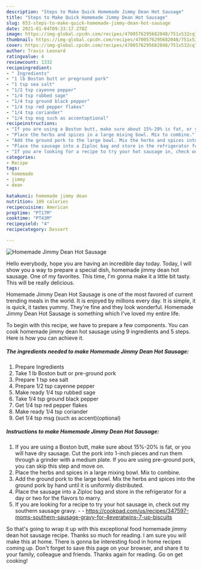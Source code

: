 ```yaml
---
description: "Steps to Make Quick Homemade Jimmy Dean Hot Sausage"
title: "Steps to Make Quick Homemade Jimmy Dean Hot Sausage"
slug: 653-steps-to-make-quick-homemade-jimmy-dean-hot-sausage
date: 2021-01-04T09:33:17.278Z
image: https://img-global.cpcdn.com/recipes/4700576295682048/751x532cq70/homemade-jimmy-dean-hot-sausage-recipe-main-photo.jpg
thumbnail: https://img-global.cpcdn.com/recipes/4700576295682048/751x532cq70/homemade-jimmy-dean-hot-sausage-recipe-main-photo.jpg
cover: https://img-global.cpcdn.com/recipes/4700576295682048/751x532cq70/homemade-jimmy-dean-hot-sausage-recipe-main-photo.jpg
author: Travis Leonard
ratingvalue: 4
reviewcount: 1332
recipeingredient:
- " Ingredients"
- "1 lb Boston butt or preground pork"
- "1 tsp sea salt"
- "1/2 tsp cayenne pepper"
- "1/4 tsp rubbed sage"
- "1/4 tsp ground black pepper"
- "1/4 tsp red pepper flakes"
- "1/4 tsp coriander"
- "1/4 tsp msg such as accentoptional"
recipeinstructions:
- "If you are using a Boston butt, make sure about 15%-20% is fat, or you will have dry sausage. Cut the pork into 1-inch pieces and run them through a grinder with a medium plate. If you are using pre-ground pork, you can skip this step and move on."
- "Place the herbs and spices in a large mixing bowl. Mix to combine."
- "Add the ground pork to the large bowl. Mix the herbs and spices into the ground pork by hand until it is uniformly distributed."
- "Place the sausage into a Ziploc bag and store in the refrigerator for a day or two for the flavors to marry."
- "If you are looking for a recipe to try your hot sausage in, check out my southern sausage gravy.  https://cookpad.com/us/recipes/347597-moms-southern-sausage-gravy-for-4everatwins-7-up-biscuits"
categories:
- Recipe
tags:
- homemade
- jimmy
- dean

katakunci: homemade jimmy dean 
nutrition: 109 calories
recipecuisine: American
preptime: "PT17M"
cooktime: "PT43M"
recipeyield: "4"
recipecategory: Dessert

---
```



![Homemade Jimmy Dean Hot Sausage](https://img-global.cpcdn.com/recipes/4700576295682048/751x532cq70/homemade-jimmy-dean-hot-sausage-recipe-main-photo.jpg)

Hello everybody, hope you are having an incredible day today. Today, I will show you a way to prepare a special dish, homemade jimmy dean hot sausage. One of my favorites. This time, I'm gonna make it a little bit tasty. This will be really delicious.



Homemade Jimmy Dean Hot Sausage is one of the most favored of current trending meals in the world. It is enjoyed by millions every day. It is simple, it is quick, it tastes yummy. They're fine and they look wonderful. Homemade Jimmy Dean Hot Sausage is something which I've loved my entire life.


To begin with this recipe, we have to prepare a few components. You can cook homemade jimmy dean hot sausage using 9 ingredients and 5 steps. Here is how you can achieve it.

<!--inarticleads1-->

##### The ingredients needed to make Homemade Jimmy Dean Hot Sausage:

1. Prepare  Ingredients
1. Take 1 lb Boston butt or pre-ground pork
1. Prepare 1 tsp sea salt
1. Prepare 1/2 tsp cayenne pepper
1. Make ready 1/4 tsp rubbed sage
1. Take 1/4 tsp ground black pepper
1. Get 1/4 tsp red pepper flakes
1. Make ready 1/4 tsp coriander
1. Get 1/4 tsp msg (such as accent)(optional)




<!--inarticleads2-->

##### Instructions to make Homemade Jimmy Dean Hot Sausage:

1. If you are using a Boston butt, make sure about 15%-20% is fat, or you will have dry sausage. Cut the pork into 1-inch pieces and run them through a grinder with a medium plate. If you are using pre-ground pork, you can skip this step and move on.
1. Place the herbs and spices in a large mixing bowl. Mix to combine.
1. Add the ground pork to the large bowl. Mix the herbs and spices into the ground pork by hand until it is uniformly distributed.
1. Place the sausage into a Ziploc bag and store in the refrigerator for a day or two for the flavors to marry.
1. If you are looking for a recipe to try your hot sausage in, check out my southern sausage gravy. -  - https://cookpad.com/us/recipes/347597-moms-southern-sausage-gravy-for-4everatwins-7-up-biscuits




So that's going to wrap it up with this exceptional food homemade jimmy dean hot sausage recipe. Thanks so much for reading. I am sure you will make this at home. There is gonna be interesting food in home recipes coming up. Don't forget to save this page on your browser, and share it to your family, colleague and friends. Thanks again for reading. Go on get cooking!
